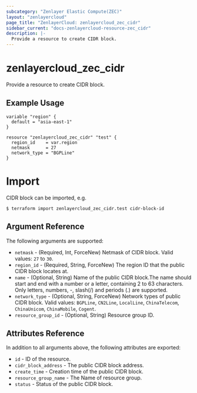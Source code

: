 ```yaml
---
subcategory: "Zenlayer Elastic Compute(ZEC)"
layout: "zenlayercloud"
page_title: "ZenlayerCloud: zenlayercloud_zec_cidr"
sidebar_current: "docs-zenlayercloud-resource-zec_cidr"
description: |-
  Provide a resource to create CIDR block.
---
```


# zenlayercloud_zec_cidr

Provide a resource to create CIDR block.

## Example Usage

```hcl
variable "region" {
  default = "asia-east-1"
}

resource "zenlayercloud_zec_cidr" "test" {
  region_id    = var.region
  netmask      = 27
  network_type = "BGPLine"
}
```

# Import

CIDR block can be imported, e.g.

```hcl
$ terraform import zenlayercloud_zec_cidr.test cidr-block-id
```

## Argument Reference

The following arguments are supported:

* `netmask` - (Required, Int, ForceNew) Netmask of CIDR block. Valid values: `27` to `30`.
* `region_id` - (Required, String, ForceNew) The region ID that the public CIDR block locates at.
* `name` - (Optional, String) Name of the public CIDR block.The name should start and end with a number or a letter, containing 2 to 63 characters. Only letters, numbers, -, slash(/) and periods (.) are supported.
* `network_type` - (Optional, String, ForceNew) Network types of public CIDR block. Valid values: `BGPLine`, `CN2Line`, `LocalLine`, `ChinaTelecom`, `ChinaUnicom`, `ChinaMobile`, `Cogent`.
* `resource_group_id` - (Optional, String) Resource group ID.

## Attributes Reference

In addition to all arguments above, the following attributes are exported:

* `id` - ID of the resource.
* `cidr_block_address` - The public CIDR block address.
* `create_time` - Creation time of the public CIDR block.
* `resource_group_name` - The Name of resource group.
* `status` - Status of the public CIDR block.


